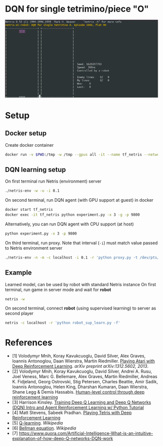 # DQN for single tetrimino/piece "O"

<p align="center">
<img src="./gallery/demo.gif"/>
</p>

# Setup
## Docker setup
Create docker container
```bash
docker run -v $PWD:/tmp -w /tmp --gpus all -it --name tf_netris --network host tensorflow/tensorflow:latest-gpu-py3
```

## DQN learning setup
On first terminal run Netris (environment) server
```bash
./netris-env -w -u -i 0.1
```

On second terminal, run DQN agent (with GPU support at guest) in docker
```bash
docker start tf_netris
docker exec -it tf_netris python experiment.py -x 3 -g -p 9800
```

Alternatively, you can run DQN agent with CPU support (at host)
```bash
python experiment.py -x 3 -p 9800
```

On third terminal, run proxy. Note that interval (`-i`) must match value passed to Netris environment server
```bash
./netris-env -n -m -c localhost -i 0.1 -r 'python proxy.py -t /dev/pts/3 -p 9800'
```

## Example
Learned model, can be used by robot with standard Netris instance
On first terminal, run game in server mode and wait for **robot**
```bash
netris -w
```
On second terminal, connect **robot** (using supervised learning) to server as second player
```bash
netris -c localhost -r 'python robot_sup_learn.py -f'
```

# References
* [1] Volodymyr Mnih, Koray Kavukcuoglu, David Silver, Alex Graves, Ioannis Antonoglou, Daan Wierstra, Martin Riedmiller. [Playing Atari with Deep Reinforcement Learning](https://arxiv.org/pdf/1312.5602.pdf). _arXiv preprint arXiv:1312.5602, 2013_.
* [2] Volodymyr Mnih, Koray Kavukcuoglu, David Silver, Andrei A. Rusu, Joel Veness, Marc G. Bellemare, Alex Graves, Martin Riedmiller, Andreas K. Fidjeland, Georg Ostrovski, Stig Petersen, Charles Beattie, Amir Sadik, Ioannis Antonoglou, Helen King, Dharshan Kumaran, Daan Wierstra, Shane Legg & Demis Hassabis. [Human-level control through deep reinforcement learning](https://web.stanford.edu/class/psych209/Readings/MnihEtAlHassibis15NatureControlDeepRL.pdf)
* [3] Harrison Kinsley. [Training Deep Q Learning and Deep Q Networks (DQN) Intro and Agent Reinforcement Learning w/ Python Tutorial](https://pythonprogramming.net/training-deep-q-learning-dqn-reinforcement-learning-python-tutorial/)
* [4] Matt Stevens, Sabeek Pradhan. [Playing Tetris with Deep Reinforcement Learning](http://cs231n.stanford.edu/reports/2016/pdfs/121_Report.pdf)
* [5] [Q-learning](https://en.wikipedia.org/wiki/Q-learning#Algorithm). _Wikipedia_
* [6] [Bellman equation](https://en.wikipedia.org/wiki/Bellman_equation). _Wikipedia_
* [7] https://www.quora.com/Artificial-Intelligence-What-is-an-intuitive-explanation-of-how-deep-Q-networks-DQN-work
